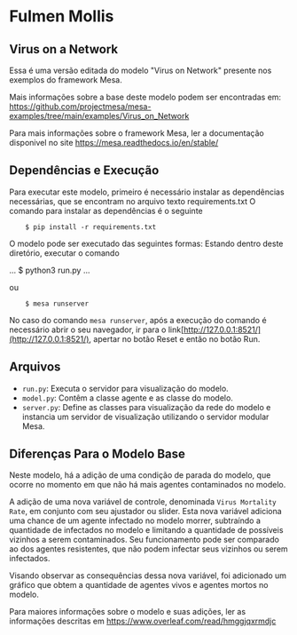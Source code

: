 # Fulmen Mollis

## Virus on a Network

Essa é uma versão editada do modelo "Virus on Network" presente nos exemplos do framework Mesa.

Mais informações sobre a base deste modelo podem ser encontradas em: https://github.com/projectmesa/mesa-examples/tree/main/examples/Virus_on_Network

Para mais informações sobre o framework Mesa, ler a documentação disponivel no site https://mesa.readthedocs.io/en/stable/

## Dependências e Execução

Para executar este modelo, primeiro é necessário instalar as dependências necessárias, que se encontram no arquivo texto requirements.txt
O comando para instalar as dependências é o seguinte

```
    $ pip install -r requirements.txt
```

O modelo pode ser executado das seguintes formas:
Estando dentro deste diretório, executar o comando

...
    $ python3 run.py
...

ou

```
    $ mesa runserver
```

No caso do comando `mesa runserver`, após a execução do comando é necessário abrir o seu navegador, ir para o link[http://127.0.0.1:8521/](http://127.0.0.1:8521/), apertar no botão Reset e então no botão Run.

## Arquivos

* ``run.py``: Executa o servidor para visualização do modelo.
* ``model.py``: Contêm a classe agente e as classe do modelo.
* ``server.py``: Define as classes para visualização da rede do modelo e instancia um servidor de visualização utilizando o servidor modular Mesa.

## Diferenças Para o Modelo Base

Neste modelo, há a adição de uma condição de parada do modelo, que ocorre no momento em que não há mais agentes contaminados no modelo.

A adição de uma nova variável de controle, denominada `Virus Mortality Rate`, em conjunto com seu ajustador ou slider.
Esta nova variável adiciona uma chance de um agente infectado no modelo morrer, subtraíndo a quantidade de infectados no modelo e limitando a quantidade de possíveis vizinhos a serem contaminados. Seu funcionamento pode ser comparado ao dos agentes resistentes, que não podem infectar seus vizinhos ou serem infectados.

Visando observar as consequências dessa nova variável, foi adicionado um gráfico que obtem a quantidade de agentes vivos e agentes mortos no modelo.

Para maiores informações sobre o modelo e suas adições, ler as informações descritas em https://www.overleaf.com/read/hmggjqxrmdjc
